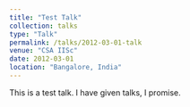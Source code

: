 ```yaml
---
title: "Test Talk"
collection: talks
type: "Talk"
permalink: /talks/2012-03-01-talk
venue: "CSA IISc"
date: 2012-03-01
location: "Bangalore, India"
---
```


This is a test talk. I have given talks, I promise. 
